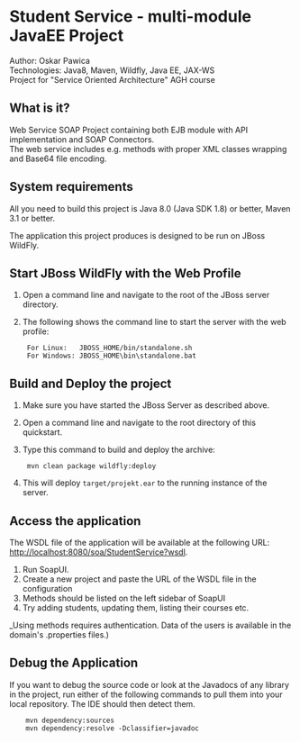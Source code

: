 Student Service - multi-module JavaEE Project
==============================================================================================  

Author: Oskar Pawica  
Technologies: Java8, Maven, Wildfly, Java EE, JAX-WS  
Project for "Service Oriented Architecture" AGH course  

What is it?
-----------

Web Service SOAP Project containing both EJB module with API implementation and SOAP Connectors.  
The web service includes e.g. methods with proper XML classes wrapping and Base64 file encoding.  

System requirements
-------------------

All you need to build this project is Java 8.0 (Java SDK 1.8) or better, Maven 3.1 or better.

The application this project produces is designed to be run on JBoss WildFly.


Start JBoss WildFly with the Web Profile
-------------------------

1. Open a command line and navigate to the root of the JBoss server directory.
2. The following shows the command line to start the server with the web profile:

        For Linux:   JBOSS_HOME/bin/standalone.sh
        For Windows: JBOSS_HOME\bin\standalone.bat

 
Build and Deploy the project
-------------------------

1. Make sure you have started the JBoss Server as described above.
2. Open a command line and navigate to the root directory of this quickstart.
3. Type this command to build and deploy the archive:

        mvn clean package wildfly:deploy

4. This will deploy `target/projekt.ear` to the running instance of the server.


Access the application 
---------------------

The WSDL file of the application will be available at the following URL: <http://localhost:8080/soa/StudentService?wsdl>.

1. Run SoapUI.
2. Create a new project and paste the URL of the WSDL file in the configuration
3. Methods should be listed on the left sidebar of SoapUI
4. Try adding students, updating them, listing their courses etc.  
  
  _Using methods requires authentication. Data of the users is available in the domain's .properties files.)


Debug the Application
---------------------

If you want to debug the source code or look at the Javadocs of any library in the project, run either of the following commands to pull them into your local repository. The IDE should then detect them.

        mvn dependency:sources
        mvn dependency:resolve -Dclassifier=javadoc
